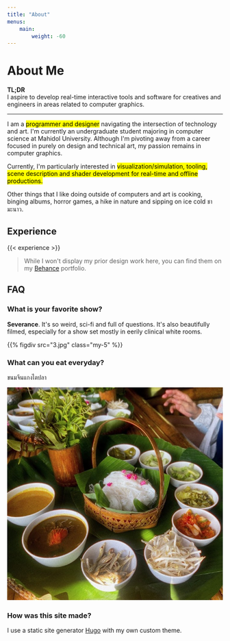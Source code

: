 ```yaml
---
title: "About"
menus:
    main:
        weight: -60
---
```


# About Me

<b>TL;DR</b>  
I aspire to develop real-time interactive tools and software for creatives and engineers in areas related to computer graphics.

---

I am a <mark>programmer and designer</mark> navigating the intersection of technology and art. I'm currently an undergraduate student majoring in computer science at Mahidol University. Although I'm pivoting away from a career focused in purely on design and technical art, my passion remains in computer graphics. 

Currently, I'm particularly interested in <mark>visualization/simulation, tooling, scene description and shader development for real-time and offline productions.</mark>

Other things that I like doing outside of computers and art is cooking, binging albums, horror games, a hike in nature and sipping on ice cold <span class="font-sans-thai font-normal tracking-tight">ชามะนาว</span>.



<!-- ---

Growing up in South Africa I always had these interests clash, I was drawn to the arts but I was also drawn to the maths and sciences. I was fascinated to know how things were made, I always watched the extras on all the DVDs I had at home and binged the hell out of How Its Made on the Discovery channel. I loved creation and how math and sciences were the means of doing that. However there was this notion growing up that these interests were to be separate. Attempting of having a deep interest in both were seen as counterproductive or unrealistic. Yet to me it always made sense that having a deep interest in both the arts and STEM could coexist and even intersect each other in interesting ways.

--- -->




## Experience

{{< experience >}}

<div class="my-5">

> While I won't display my prior design work here, you can find them on my [Behance](https://www.behance.net/austinmaddison) portfolio. 

## FAQ
### What is your favorite show?
**Severance**. It's so weird, sci-fi and full of questions. It's also beautifully filmed, especially for a show set mostly in eerily clinical white rooms.  

{{% figdiv src="3.jpg" class="my-5" %}}

### What can you eat everyday?
<span class="font-sans-thai">ขนมจีนแกงไตปลา</span>

<img class="mx-auto my-5" width=600px src="image.jpg">

<!-- ### Who inspires you?

Besides all the amazing people in my life: family, friends, mentors and ajarns here are some people and places that really make me go wow, I want to do something like that.

**Some Heros (People and Studios)**:  
[Wolfgang Engel](https://diaryofagraphicsprogrammer.blogspot.com/)  
[Inigo Quilez](https://iquilezles.org/)   
[Krzysztof Narkowicz](https://knarkowicz.wordpress.com/)   
[Morhan McGuire]()  
[Eric Haines]()   
[Tomas Möller]()   
[Mat "MJP"]()  
[John Chapman](https://john-chapman.github.io/)     
[Santa Monica Studios](https://sms.playstation.com/)   
[Man Vs Machine](https://mvsm.com/)  
[Remedy](https://www.remedygames.com/article/gdc2024) <span class="text-zinc-50 text-opacity-40">*Did I mention I love Remedy?*</span>  
[Weta Digital/FX](https://www.wetafx.co.nz/)
and many more... -->

### How was this site made?
I use a static site generator [Hugo](https://gohugo.io/) with my own custom theme.  